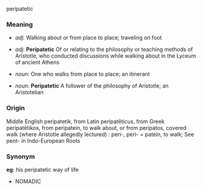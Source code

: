 peripatetic
### Meaning
+ _adj_: Walking about or from place to place; traveling on foot
+ _adj_: __Peripatetic__ Of or relating to the philosophy or teaching methods of Aristotle, who conducted discussions while walking about in the Lyceum of ancient Athens

+ _noun_: One who walks from place to place; an itinerant
+ _noun_: __Peripatetic__ A follower of the philosophy of Aristotle; an Aristotelian

### Origin

Middle English peripatetik, from Latin peripatēticus, from Greek peripatētikos, from peripatein, to walk about, or from peripatos, covered walk (where Aristotle allegedly lectured) : peri-, peri- + patein, to walk; See pent- in Indo-European Roots

### Synonym

__eg__: his peripatetic way of life

+ NOMADIC


